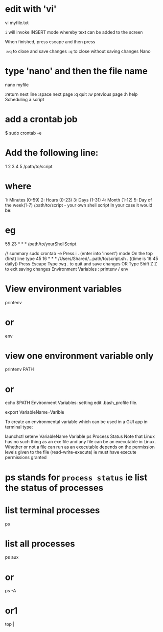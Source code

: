 # edit with 'vi'
vi myfile.txt

`i` will invoke INSERT mode whereby text can be added to the screen

When finished, press escape and then press 

 `:wq` to close and save changes
 `:q`  to close without saving changes
Nano
# type 'nano' and then the file name
nano myfile

:return  next line
:space   next page
:q       quit
:w       previous page
:h       help
Scheduling a script
# add a crontab job
$ sudo crontab -e

# Add the following line:
1 2 3 4 5 /path/to/script

# where
1: Minutes (0-59)
2: Hours (0-23)
3: Days (1-31)
4: Month (1-12)
5: Day of the week(1-7)
/path/to/script - your own shell script
In your case it would be:

# eg
55 23 * * * /path/to/yourShellScript

// summary
sudo crontab -e
Press i . (enter into 'insert') mode
On the top (first) line type
45 16 * * * /Users/Shared/...path/to/script.sh .    ((time is 16:45 daily))
Press Escape
Type :wq . to quit and save changes 
OR
Type Shift Z Z to exit saving changes
Environment Variables : printenv / env
# View environment variables
printenv
# or
env

# view one environment variable only
printenv PATH
# or
echo $PATH
Environment Variables: setting
edit .bash_profile file. 

export VariableName=Varible

To create an environmental variable which can be used in a GUI app in terminal type:

launchctl setenv VariableName Variable
ps Process Status
Note that Linux has no such thing as an exe file and any file can be an executable in Linux. Whether or not a file can run as an executable depends on the permission levels given to the file (read-write-execute) ie must have execute permissions granted

# ps stands for `process status` ie list the status of processes
# list terminal processes
ps 
# list all processes
ps aux
# or
ps -A
# or1
top
|
